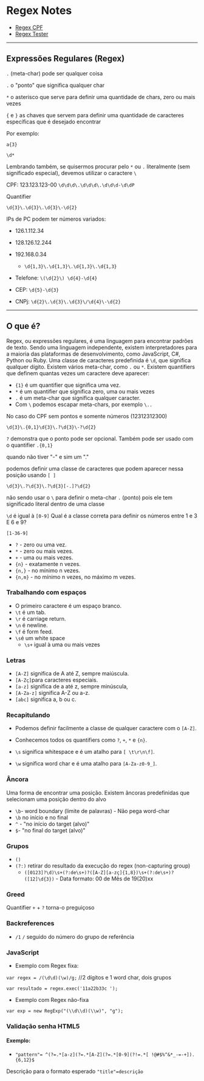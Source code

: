 # Regex Notes

- [Regex CPF](https://github.com/geraldohomero/regex-notes/blob/main/regexCPF.md)
- [Regex Tester](https://github.com/geraldohomero/regex)
***
## Expressões Regulares (Regex)

`.` (meta-char) pode ser qualquer coisa

`.` o "ponto" que significa qualquer char

`*` o asterisco que serve para definir uma quantidade de chars, zero ou mais vezes

`{` e `}` as chaves que servem para definir uma quantidade de caracteres específicas que é desejado encontrar

Por exemplo:

`a{3}`

`\d*`
    
Lembrando também, se quisermos procurar pelo `*` ou `.` literalmente (sem significado especial), devemos utilizar o caractere `\`

CPF: 123.123.123-00
`\d\d\d\.\d\d\d\.\d\d\d-\d\dP`

Quantifier

`\d{3}\.\d{3}\.\d{3}\-\d{2}`

IPs de PC podem ter números variados:

- 126.1.112.34
- 128.126.12.244
- 192.168.0.34

    - `\d{1,3}\.\d{1,3}\.\d{1,3}\.\d{1,3}`

- Telefone: `\(\d{2}\) \d{4}-\d{4}`
- CEP: `\d{5}-\d{3}`
- CNPj: `\d{2}\.\d{3}\.\d{3}\/\d{4}\-\d{2}`
---
## O que é?

Regex, ou expressões regulares, é uma linguagem para encontrar padrões de texto. Sendo uma linguagem independente, existem interpretadores para a maioria das plataformas de desenvolvimento, como JavaScript, C#, Python ou Ruby. 
Uma classe de caracteres predefinida é `\d`, que significa qualquer dígito. Existem vários meta-char, como `.` ou `*`. Existem quantifiers que definem quantas vezes um caractere deve aparecer:
 - `{1}` é um quantifier que significa uma vez.
 - `*` é um quantifier que significa zero, uma ou mais vezes
 - `.` é um meta-char que significa qualquer caracter.
 - Com `\` podemos escapar meta-chars, por exemplo `\..`

No caso do CPF sem pontos e somente números (12312312300)

`\d{3}\.{0,1}\d{3}\.?\d{3}\-?\d{2}`

`?` demonstra que o ponto pode ser opcional. Também pode ser usado com o quantifier `.{0,1}`

quando não tiver "-" e sim um "."

podemos definir uma classe de caracteres que podem aparecer nessa posição usando `[ ]`

`\d{3}\.?\d{3}\.?\d{3}[-.]?\d{2}`

não sendo usar o `\` para definir o meta-char `.` (ponto) pois ele tem significado literal dentro de uma classe

`\d` é igual à `[0-9]`
Qual é a classe correta para definir os números entre 1 e 3 E 6 e 9?

`[1-36-9]`


- `?` - zero ou uma vez.
- `*` - zero ou mais vezes.
- `+` - uma ou mais vezes.
- `{n}` - exatamente n vezes.
- `{n,}` - no mínimo n vezes.
- `{n,m}` - no mínimo n vezes, no máximo m vezes.

### Trabalhando com espaços

- O primeiro caractere é um espaço branco.
- `\t` é um tab.
- `\r` é carriage return.
- `\n` é newline.
- `\f` é form feed.
- `\s`é um white space
    - `\s+` igual à uma ou mais vezes

### Letras

- `[A-Z]` significa de A até Z, sempre maiúscula.
- `[A-Zç]`para caracteres especiais.
- `[a-z]` significa de a até z, sempre minúscula,
- `[A-Za-z]` significa A-Z ou a-z.
- `[abc]` significa a, b ou c.

### Recapitulando

- Podemos definir facilmente a classe de qualquer caractere com o `[A-Z]`.

- Conhecemos todos os quantifiers como `?`, `+`, `*` e `{n}`.

- `\s` significa whitespace e é um atalho para `[ \t\r\n\f]`.

 - `\w` significa word char e é uma atalho para `[A-Za-z0-9_]`.
 
 ### Âncora
 
 Uma forma de encontrar uma posição. Existem âncoras predefinidas que selecionam uma posição dentro do alvo
 
 - `\b`- word boundary (limite de palavras) - Não pega word-char
 - `\b` no início e no final
 - `^` - "no início do target (alvo)"
 - `$`- "no final do target (alvo)"
 
 
### Grupos

- `()`
- `(?:)` retirar do resultado da execução do regex (non-capturing group)
    - `([0123]?\d)\s+(?:de\s+)?([A-Z][a-zç]{1,8})\s+(?:de\s+)?([12]\d{3})` - Data formato: 00 de Mês de 19(20)xx

### Greed

Quantifier `+` + `?` torna-o preguiçoso

### Backreferences

- `/1`
`/` seguido do número do grupo de referência

### JavaScript

- Exemplo com Regex fixa:

`var regex = /(\d\d)(\w)/g;` //2 dígitos e 1 word char, dois grupos

`var resultado = regex.exec('11a22b33c ');`

- Exemplo com Regex não-fixa

`var exp = new RegExp("(\\d\\d)(\\w)", "g");`

### Validação senha HTML5

#### Exemplo:

- `"pattern"= ^(?=.*[a-z](?=.*[A-Z](?=.*[0-9](?!=.*[ !@#$%^&*_-=-+]).{6,12}$`

Descrição para o formato esperado `"title"=descrição`
